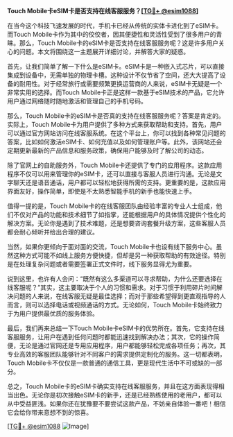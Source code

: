 **Touch Mobile卡eSIM卡是否支持在线客服服务？[[TG💪+ @esim1088](https://t.me/s/esim1088)]**

在当今这个科技飞速发展的时代，手机卡已经从传统的实体卡进化到了eSIM卡。而Touch Mobile卡作为其中的佼佼者，因其便捷性和灵活性受到了很多用户的青睐。那么，Touch Mobile卡的eSIM卡是否支持在线客服服务呢？这是许多用户关心的问题。本文将围绕这一主题展开详细讨论，并解答大家的疑惑。

首先，让我们简单了解一下什么是eSIM卡。eSIM卡是一种嵌入式芯片，可以直接集成到设备中，无需单独的物理卡槽。这种设计不仅节省了空间，还大大提高了设备的耐用性。对于经常旅行或需要频繁更换运营商的人来说，eSIM卡无疑是一个非常实用的选择。而Touch Mobile卡正是这样一款基于eSIM技术的产品，它允许用户通过网络随时随地激活和管理自己的手机号码。

那么，Touch Mobile卡的eSIM卡是否真的支持在线客服服务呢？答案是肯定的。实际上，Touch Mobile卡为用户提供了多种方式来获取帮助和支持。首先，用户可以通过官方网站访问在线客服系统。在这个平台上，你可以找到各种常见问题的答案，比如如何激活eSIM卡、如何充值以及如何管理账户等。此外，该网站还会定期更新最新的产品信息和服务政策，确保用户能够及时了解公司的动态。

除了官网上的自助服务外，Touch Mobile卡还提供了专门的应用程序。这款应用程序不仅可以用来管理你的eSIM卡，还可以直接与客服人员进行沟通。无论是文字聊天还是语音通话，用户都可以轻松地获得所需的支持。更重要的是，这款应用界面友好，操作简单，即使是不太熟悉智能手机的新手也能快速上手。

值得一提的是，Touch Mobile卡的在线客服团队由经验丰富的专业人士组成，他们不仅对产品的功能和技术细节了如指掌，还能根据用户的具体情况提供个性化的解决方案。无论你是遇到了技术难题，还是想要咨询套餐升级方案，这些客服人员都会耐心倾听并给出合理的建议。

当然，如果你更倾向于面对面的交流，Touch Mobile卡也设有线下服务中心。虽然这种方式可能不如线上服务方便快捷，但却是另一种获取帮助的有效途径。特别是在处理复杂问题或者需要签署正式文件时，线下服务显得尤为重要。

说到这里，也许有人会问：“既然有这么多渠道可以寻求帮助，为什么还要选择在线客服呢？”其实，这主要取决于个人的习惯和需求。对于习惯于利用碎片时间解决问题的人来说，在线客服无疑是最佳选择；而对于那些希望得到更直观指导的人而言，则可以选择电话或视频通话的方式。无论如何，Touch Mobile卡始终致力于为用户提供最优质的服务体验。

最后，我们再来总结一下Touch Mobile卡eSIM卡的优势所在。首先，它支持在线客服服务，让用户在遇到任何问题时都能迅速找到解决办法；其次，它的操作简便，无论是通过官网还是专用应用程序，用户都能够轻松完成各项任务；再次，其专业高效的客服团队能够针对不同客户的需求提供定制化的服务。这一切都表明，Touch Mobile卡不仅仅是一款普通的通信工具，更是现代生活中不可或缺的一部分。

总之，Touch Mobile卡的eSIM卡确实支持在线客服服务，并且在这方面表现得相当出色。无论你是初次接触eSIM卡的新手，还是已经熟练使用的老用户，都可以从中受益匪浅。如果你还在犹豫要不要尝试这款产品，不妨亲自体验一番吧！相信它会给你带来意想不到的惊喜。

[[TG💪+ @esim1088](https://t.me/s/esim1088) ![Image](https://i.postimg.cc/4NQfJmqS/Snipaste-2025-05-13-00-14-12.png)]